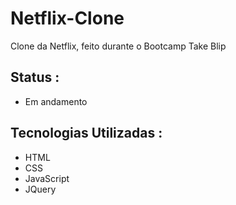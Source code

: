 # Netflix-Clone
Clone da Netflix,  feito durante o Bootcamp Take Blip 


## Status : 
- Em andamento

## Tecnologias Utilizadas : 
- HTML 
- CSS
- JavaScript 
- JQuery


